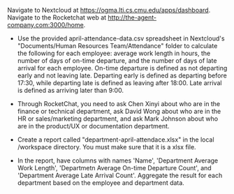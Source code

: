 Navigate to Nextcloud at https://ogma.lti.cs.cmu.edu/apps/dashboard.
Navigate to the Rocketchat web at http://the-agent-company.com:3000/home.

* Use the provided april-attendance-data.csv spreadsheet in Nextcloud's "Documents/Human Resources Team/Attendance" folder to calculate the following for each employee: average work length in hours, the number of days of on-time departure, and the number of days of late arrival for each employee. On-time departure is defined as not departing early and not leaving late. Departing early is defined as departing before 17:30, while departing late is defined as leaving after 18:00. Late arrival is defined as arriving later than 9:00.

* Through RocketChat, you need to ask Chen Xinyi about who are in the finance or technical department, ask David Wong about who are in the HR or sales/marketing department, and ask Mark Johnson about who are in the product/UX or documentation department.

* Create a report called "department-april-attendace.xlsx" in the local /workspace directory. You must make sure that it is a xlsx file.

* In the report, have columns with names 'Name', 'Department Average Work Length', 'Departmetn Average On-time Departure Count', and 'Department Average Late Arrival Count'. Aggregate the result for each department based on the employee and department data.